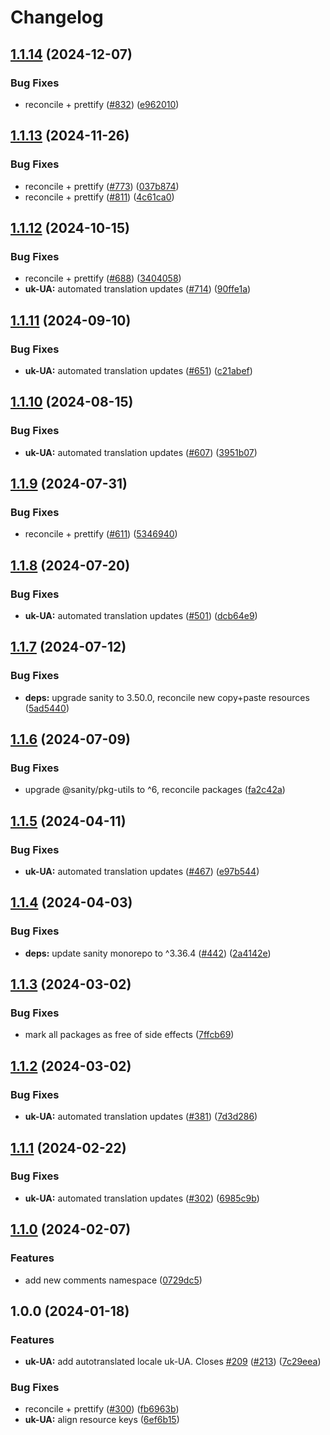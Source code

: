 # Changelog

## [1.1.14](https://github.com/sanity-io/locales/compare/locale-uk-ua-v1.1.13...locale-uk-ua-v1.1.14) (2024-12-07)


### Bug Fixes

* reconcile + prettify ([#832](https://github.com/sanity-io/locales/issues/832)) ([e962010](https://github.com/sanity-io/locales/commit/e9620109a7ee1a0ad4eadeaebf8f3d05ee703747))

## [1.1.13](https://github.com/sanity-io/locales/compare/locale-uk-ua-v1.1.12...locale-uk-ua-v1.1.13) (2024-11-26)


### Bug Fixes

* reconcile + prettify ([#773](https://github.com/sanity-io/locales/issues/773)) ([037b874](https://github.com/sanity-io/locales/commit/037b8747ab096387a988bef3e632812f7217f53f))
* reconcile + prettify ([#811](https://github.com/sanity-io/locales/issues/811)) ([4c61ca0](https://github.com/sanity-io/locales/commit/4c61ca096c2fd158aefd895681bb0b7c2a634234))

## [1.1.12](https://github.com/sanity-io/locales/compare/locale-uk-ua-v1.1.11...locale-uk-ua-v1.1.12) (2024-10-15)


### Bug Fixes

* reconcile + prettify ([#688](https://github.com/sanity-io/locales/issues/688)) ([3404058](https://github.com/sanity-io/locales/commit/3404058c7a55c2163d680d84953f7ac5defb2066))
* **uk-UA:** automated translation updates ([#714](https://github.com/sanity-io/locales/issues/714)) ([90ffe1a](https://github.com/sanity-io/locales/commit/90ffe1a39f830561001c50fa04dca74eed03136a))

## [1.1.11](https://github.com/sanity-io/locales/compare/locale-uk-ua-v1.1.10...locale-uk-ua-v1.1.11) (2024-09-10)


### Bug Fixes

* **uk-UA:** automated translation updates ([#651](https://github.com/sanity-io/locales/issues/651)) ([c21abef](https://github.com/sanity-io/locales/commit/c21abef7552be49609ad65b792f5c365cc8edd96))

## [1.1.10](https://github.com/sanity-io/locales/compare/locale-uk-ua-v1.1.9...locale-uk-ua-v1.1.10) (2024-08-15)


### Bug Fixes

* **uk-UA:** automated translation updates ([#607](https://github.com/sanity-io/locales/issues/607)) ([3951b07](https://github.com/sanity-io/locales/commit/3951b0760f3efcd8c0dc5dd3aa2b7460cfa49672))

## [1.1.9](https://github.com/sanity-io/locales/compare/locale-uk-ua-v1.1.8...locale-uk-ua-v1.1.9) (2024-07-31)


### Bug Fixes

* reconcile + prettify ([#611](https://github.com/sanity-io/locales/issues/611)) ([5346940](https://github.com/sanity-io/locales/commit/534694059e674d5150f7f484fd79411b0f5b74a2))

## [1.1.8](https://github.com/sanity-io/locales/compare/locale-uk-ua-v1.1.7...locale-uk-ua-v1.1.8) (2024-07-20)


### Bug Fixes

* **uk-UA:** automated translation updates ([#501](https://github.com/sanity-io/locales/issues/501)) ([dcb64e9](https://github.com/sanity-io/locales/commit/dcb64e9692df8e79015b7e374217d4fbfc97f757))

## [1.1.7](https://github.com/sanity-io/locales/compare/locale-uk-ua-v1.1.6...locale-uk-ua-v1.1.7) (2024-07-12)


### Bug Fixes

* **deps:** upgrade sanity to 3.50.0, reconcile new copy+paste resources ([5ad5440](https://github.com/sanity-io/locales/commit/5ad5440692ba75d76b5de468a5ed5cdfd01de995))

## [1.1.6](https://github.com/sanity-io/locales/compare/locale-uk-ua-v1.1.5...locale-uk-ua-v1.1.6) (2024-07-09)


### Bug Fixes

* upgrade @sanity/pkg-utils to ^6, reconcile packages ([fa2c42a](https://github.com/sanity-io/locales/commit/fa2c42a0e8550ead90dcc61fe1abcecdacf8fd20))

## [1.1.5](https://github.com/sanity-io/locales/compare/locale-uk-ua-v1.1.4...locale-uk-ua-v1.1.5) (2024-04-11)


### Bug Fixes

* **uk-UA:** automated translation updates ([#467](https://github.com/sanity-io/locales/issues/467)) ([e97b544](https://github.com/sanity-io/locales/commit/e97b544b6f6b72549088535fb3ff0841484954c8))

## [1.1.4](https://github.com/sanity-io/locales/compare/locale-uk-ua-v1.1.3...locale-uk-ua-v1.1.4) (2024-04-03)


### Bug Fixes

* **deps:** update sanity monorepo to ^3.36.4 ([#442](https://github.com/sanity-io/locales/issues/442)) ([2a4142e](https://github.com/sanity-io/locales/commit/2a4142e6e50eb5992b3432169cd71676c353276f))

## [1.1.3](https://github.com/sanity-io/locales/compare/locale-uk-ua-v1.1.2...locale-uk-ua-v1.1.3) (2024-03-02)


### Bug Fixes

* mark all packages as free of side effects ([7ffcb69](https://github.com/sanity-io/locales/commit/7ffcb6939ba729c3c6c528d81e14a833b9096f50))

## [1.1.2](https://github.com/sanity-io/locales/compare/locale-uk-ua-v1.1.1...locale-uk-ua-v1.1.2) (2024-03-02)


### Bug Fixes

* **uk-UA:** automated translation updates ([#381](https://github.com/sanity-io/locales/issues/381)) ([7d3d286](https://github.com/sanity-io/locales/commit/7d3d2861ebd5210bc19c91598b84be4347b0e618))

## [1.1.1](https://github.com/sanity-io/locales/compare/locale-uk-ua-v1.1.0...locale-uk-ua-v1.1.1) (2024-02-22)


### Bug Fixes

* **uk-UA:** automated translation updates ([#302](https://github.com/sanity-io/locales/issues/302)) ([6985c9b](https://github.com/sanity-io/locales/commit/6985c9b01869bc8b5788604792705c29274ce69e))

## [1.1.0](https://github.com/sanity-io/locales/compare/locale-uk-ua-v1.0.0...locale-uk-ua-v1.1.0) (2024-02-07)


### Features

* add new comments namespace ([0729dc5](https://github.com/sanity-io/locales/commit/0729dc52cd29ac2611250663a32a7f1a5a039500))

## 1.0.0 (2024-01-18)


### Features

* **uk-UA:** add autotranslated locale uk-UA. Closes [#209](https://github.com/sanity-io/locales/issues/209) ([#213](https://github.com/sanity-io/locales/issues/213)) ([7c29eea](https://github.com/sanity-io/locales/commit/7c29eeaa39eb843bc38f701a4ace65fc1c6d4499))


### Bug Fixes

* reconcile + prettify ([#300](https://github.com/sanity-io/locales/issues/300)) ([fb6963b](https://github.com/sanity-io/locales/commit/fb6963bf863f6bc3270a3b626505c7d95c41c79a))
* **uk-UA:** align resource keys ([6ef6b15](https://github.com/sanity-io/locales/commit/6ef6b15e74d61682ba2892c7e50cd22e6556b98d))
